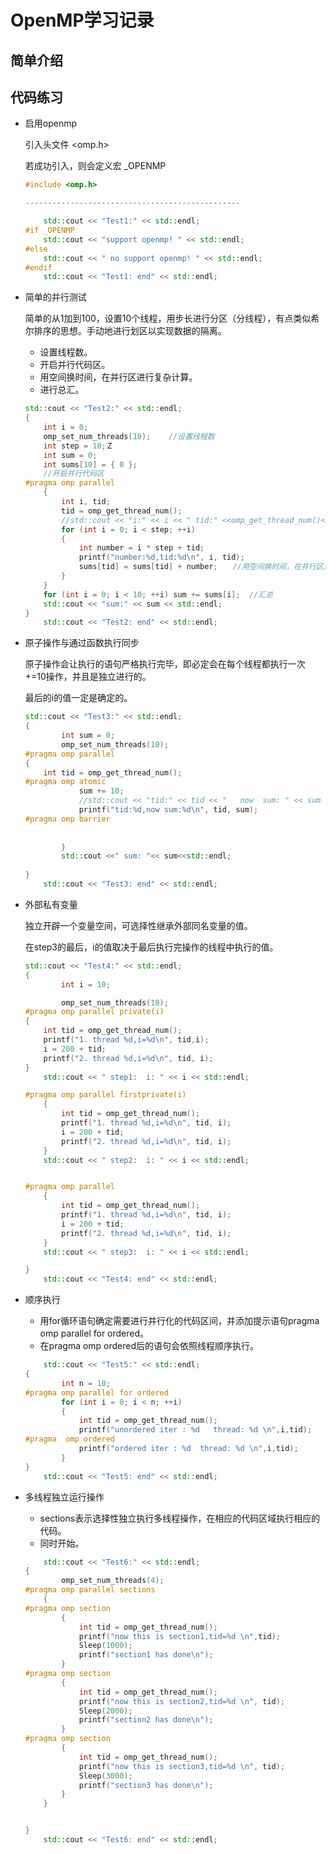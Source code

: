 # OpenMP学习记录

## 简单介绍

## 代码练习

* 启用openmp

    引入头文件 <omp.h>

    若成功引入，则会定义宏 _OPENMP

    ```c++
    #include <omp.h>
    
    ------------------------------------------------
    
    	std::cout << "Test1:" << std::endl;
    #if _OPENMP
    	std::cout << "support openmp! " << std::endl;
    #else
    	std::cout << " no support openmp! " << std::endl;
    #endif
    	std::cout << "Test1: end" << std::endl;
    ```

    

* 简单的并行测试

    简单的从1加到100，设置10个线程，用步长进行分区（分线程），有点类似希尔排序的思想。手动地进行划区以实现数据的隔离。

    * 设置线程数。
    * 开启并行代码区。
    * 用空间换时间，在并行区进行复杂计算。
    * 进行总汇。

    ```c++
    std::cout << "Test2:" << std::endl;
    {
    	int i = 0;
    	omp_set_num_threads(10);	//设置线程数
    	int step = 10;Ｚ
    	int sum = 0;
    	int sums[10] = { 0 };
        //开启并行代码区
    #pragma omp parallel 
    	{
    		int i, tid;
    		tid = omp_get_thread_num();
    		//std::cout << "i:" << i << " tid:" <<omp_get_thread_num()<< std::endl; 
    		for (int i = 0; i < step; ++i)
    		{
    			int number = i * step + tid;
    			printf("number:%d,tid:%d\n", i, tid);
    			sums[tid] = sums[tid] + number;　　//用空间换时间，在并行区进行复杂计算
    		}
    	}
    	for (int i = 0; i < 10; ++i) sum += sums[i];  //汇总
    	std::cout << "sum:" << sum << std::endl;
    }
    	std::cout << "Test2: end" << std::endl;
    
    ```

    

* 原子操作与通过函数执行同步

    原子操作会让执行的语句严格执行完毕，即必定会在每个线程都执行一次+=10操作，并且是独立进行的。

    最后的i的值一定是确定的。

    ```c++
    std::cout << "Test3:" << std::endl;
    {
    		int sum = 0;
    		omp_set_num_threads(10);
    #pragma omp parallel 
    {
    	int tid = omp_get_thread_num();
    #pragma omp atomic
    			sum += 10;
    			//std::cout << "tid:" << tid << "   now  sum: " << sum << std::endl;
    			printf("tid:%d,now sum:%d\n", tid, sum);
    #pragma omp barrier
    			
    			
    		}
    		std::cout <<" sum: "<< sum<<std::endl;
    	
    }
    	std::cout << "Test3: end" << std::endl;
    ```

    

* 外部私有变量

    独立开辟一个变量空间，可选择性继承外部同名变量的值。

    在step3的最后，i的值取决于最后执行完操作的线程中执行的值。

    ```c++
    std::cout << "Test4:" << std::endl;
    {
    		int i = 10;
    
    		omp_set_num_threads(10);
    #pragma omp parallel private(i)
    {
    	int tid = omp_get_thread_num();
    	printf("1. thread %d,i=%d\n", tid,i);
    	i = 200 + tid;
    	printf("2. thread %d,i=%d\n", tid, i);
    }
    	std::cout << " step1:  i: " << i << std::endl;
    
    #pragma omp parallel firstprivate(i)
    	{
    		int tid = omp_get_thread_num();
    		printf("1. thread %d,i=%d\n", tid, i);
    		i = 200 + tid;
    		printf("2. thread %d,i=%d\n", tid, i);
    	}
    	std::cout << " step2:  i: " << i << std::endl;
    
    
    #pragma omp parallel 
    	{
    		int tid = omp_get_thread_num();
    		printf("1. thread %d,i=%d\n", tid, i);
    		i = 200 + tid;
    		printf("2. thread %d,i=%d\n", tid, i);
    	}
    	std::cout << " step3:  i: " << i << std::endl;
    
    }
    	std::cout << "Test4: end" << std::endl;
    
    ```

    

* 顺序执行

    * 用for循环语句确定需要进行并行化的代码区间，并添加提示语句pragma omp parallel for ordered。
    * 在pragma  omp ordered后的语句会依照线程顺序执行。

    ```c++
    	std::cout << "Test5:" << std::endl;
    {
    		int n = 10;
    #pragma omp parallel for ordered
    		for (int i = 0; i < n; ++i)
    		{
    			int tid = omp_get_thread_num();
    			printf("unordered iter : %d   thread: %d \n",i,tid);
    #pragma  omp ordered
    			printf("ordered iter : %d  thread: %d \n",i,tid);
    		}
    }
    	std::cout << "Test5: end" << std::endl;
    ```

    

* 多线程独立运行操作

    * sections表示选择性独立执行多线程操作，在相应的代码区域执行相应的代码。
    * 同时开始。

    ```c++
    	std::cout << "Test6:" << std::endl;
    {
    		omp_set_num_threads(4);
    #pragma omp parallel sections 
    	{
    #pragma omp section 
    		{
    			int tid = omp_get_thread_num();
    			printf("now this is section1,tid=%d \n",tid);
    			Sleep(1000);
    			printf("section1 has done\n");
    		}
    #pragma omp section 
    		{
    			int tid = omp_get_thread_num();
    			printf("now this is section2,tid=%d \n", tid);
    			Sleep(2000);
    			printf("section2 has done\n");
    		}
    #pragma omp section 
    		{
    			int tid = omp_get_thread_num();
    			printf("now this is section3,tid=%d \n", tid);
    			Sleep(3000);
    			printf("section3 has done\n");
    		}
    	}
    
    
    }
    	std::cout << "Test6: end" << std::endl;
    
    ```

    





